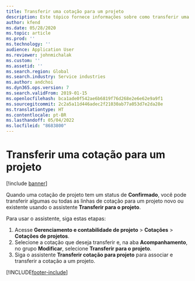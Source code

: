 ```yaml
---
title: Transferir uma cotação para um projeto
description: Este tópico fornece informações sobre como transferir uma cotação para um projeto novo ou existente.
author: kfend
ms.date: 05/28/2020
ms.topic: article
ms.prod: ''
ms.technology: ''
audience: Application User
ms.reviewer: johnmichalak
ms.custom: ''
ms.assetid: ''
ms.search.region: Global
ms.search.industry: Service industries
ms.author: andchoi
ms.dyn365.ops.version: 7
ms.search.validFrom: 2019-01-15
ms.openlocfilehash: bca1ade0f542ae6b6819f76d268e2e6e62e9a9f1
ms.sourcegitcommit: 2c2a5a11d446adec2f21030ab77a053d7e2da28e
ms.translationtype: HT
ms.contentlocale: pt-BR
ms.lasthandoff: 05/04/2022
ms.locfileid: "8683800"
---
```

# <a name="transfer-a-quotation-to-a-project"></a>Transferir uma cotação para um projeto

[!include [banner](../includes/banner.md)]

Quando uma cotação de projeto tem um status de **Confirmado**, você pode transferir algumas ou todas as linhas de cotação para um projeto novo ou existente usando o assistente **Transferir para o projeto**. 

Para usar o assistente, siga estas etapas:

1. Acesse **Gerenciamento e contabilidade de projeto** > **Cotações** > **Cotações de projetos**.
2. Selecione a cotação que deseja transferir e, na aba **Acompanhamento**, no grupo **Modificar**, selecione **Transferir para o projeto**.
3. Siga o assistente **Transferir cotação para projeto** para associar e transferir a cotação a um projeto.


[!INCLUDE[footer-include](../includes/footer-banner.md)]